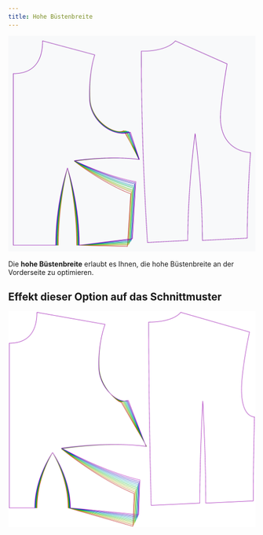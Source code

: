 ```yaml
---
title: Hohe Büstenbreite
---
```


![Der Effekt der Option hohe Bustbreite auf das Schnittmuster](sample.png)

Die **hohe Büstenbreite** erlaubt es Ihnen, die hohe Büstenbreite an der Vorderseite zu optimieren.


## Effekt dieser Option auf das Schnittmuster
![Dieses Bild zeigt den Effekt dieser Option, indem es mehrere Varianten überlagert, die einen anderen Wert für diese Option haben](bella_highbustwidth_sample.svg "Effekt dieser Option auf das Schnittmuster")